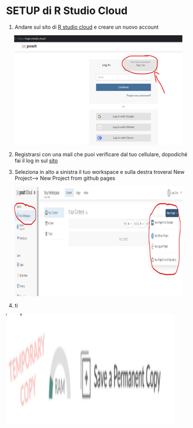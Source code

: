 # SETUP di R Studio Cloud
1. Andare sul sito di [R studio cloud](https://posit.cloud/) e creare un nuovo account

<p align="center">
  <img width="460" height="300" src="https://github.com/Luponsky/MicrobiolMarina2023/blob/main/img/R1.png">
</p>

2. Registrarsi con una mail che puoi verificare dal tuo cellulare, dopodiché fai il log in sul [sito](https://posit.cloud/)

3. Seleziona in alto a sinistra il tuo workspace e sulla destra troverai New Project--> New Project from github pages
<p align="center">
  <img width="460" height="300" src="https://github.com/Luponsky/MicrobiolMarina2023/blob/main/img/R2.png">
</p>

4. ti

   <p align="center">
  <img width="460" height="300" src="https://github.com/Luponsky/MicrobiolMarina2023/blob/main/img/salvare_progetto.png">
</p>
